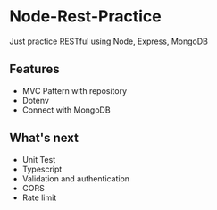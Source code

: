 # Node-Rest-Practice
Just practice RESTful using Node, Express, MongoDB

## Features
- MVC Pattern with repository
- Dotenv
- Connect with MongoDB

## What's next
- Unit Test
- Typescript
- Validation and authentication
- CORS
- Rate limit
